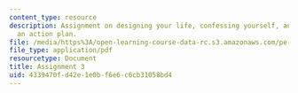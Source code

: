 ```yaml
---
content_type: resource
description: Assignment on designing your life, confessing yourself, and creating
  an action plan.
file: /media/https%3A/open-learning-course-data-rc.s3.amazonaws.com/pe-550-designing-your-life-spring-2009/4339470fd42e1e0bf6e6c6cb31058bd4_MITPE_550iap09_s09_assn03_iap07.pdf
file_type: application/pdf
resourcetype: Document
title: Assignment 3
uid: 4339470f-d42e-1e0b-f6e6-c6cb31058bd4
---
```

